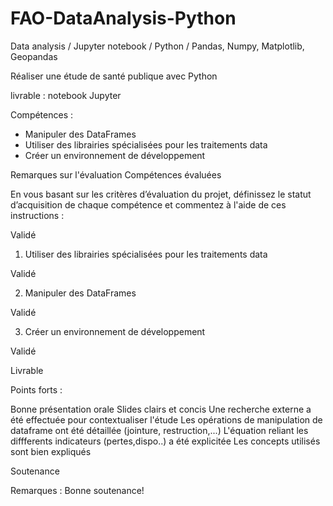 # FAO-DataAnalysis-Python
Data analysis / Jupyter notebook / Python / Pandas, Numpy, Matplotlib, Geopandas

Réaliser une étude de santé publique avec Python

livrable : notebook Jupyter

Compétences : 
- Manipuler des DataFrames
- Utiliser des librairies spécialisées pour les traitements data
- Créer un environnement de développement

Remarques sur l'évaluation
Compétences évaluées

En vous basant sur les critères d’évaluation du projet, définissez le statut d’acquisition de chaque compétence et commentez à l'aide de ces instructions :

Validé

1. Utiliser des librairies spécialisées pour les traitements data

Validé

2. Manipuler des DataFrames

Validé

3. Créer un environnement de développement

Validé

Livrable

Points forts :

Bonne présentation orale
Slides clairs et concis
Une recherche externe a été effectuée pour contextualiser l'étude
Les opérations de manipulation de dataframe ont été détaillée (jointure, restruction,...)
L'équation reliant les diffferents indicateurs (pertes,dispo..) a été explicitée
Les concepts utilisés sont bien expliqués
 

Soutenance

Remarques : Bonne soutenance!
